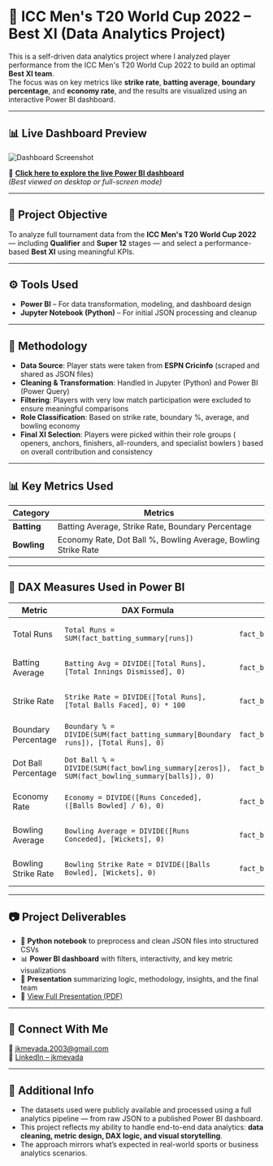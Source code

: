 # 🏏 ICC Men's T20 World Cup 2022 – Best XI (Data Analytics Project)

This is a self-driven data analytics project where I analyzed player performance from the ICC Men's T20 World Cup 2022 to build an optimal **Best XI team**.  
The focus was on key metrics like **strike rate**, **batting average**, **boundary percentage**, and **economy rate**, and the results are visualized using an interactive Power BI dashboard.

---

## 📊 Live Dashboard Preview

![Dashboard Screenshot](images/t20_dashboard_preview.png)

🔗 **[Click here to explore the live Power BI dashboard](https://app.powerbi.com/view?r=eyJrIjoiOGFkMDU1MTgtNjg0Zi00MjU3LTkyYWEtMzU3ZDE2Mjc2NzQ3IiwidCI6IjVhMGZhNzk3LTgzNjgtNDY5Ni05MTBjLWZjODdhYzQ2NjlmZiJ9&pageName=ReportSection3a8cb23b814911c94608)**  
*(Best viewed on desktop or full-screen mode)*

---

## 📌 Project Objective

To analyze full tournament data from the **ICC Men's T20 World Cup 2022** — including **Qualifier** and **Super 12** stages — and select a performance-based **Best XI** using meaningful KPIs.

---

## ⚙️ Tools Used

- **Power BI** – For data transformation, modeling, and dashboard design  
- **Jupyter Notebook (Python)** – For initial JSON processing and cleanup  
---

## 🧠 Methodology

- **Data Source**: Player stats were taken from **ESPN Cricinfo** (scraped and shared as JSON files)
- **Cleaning & Transformation**: Handled in Jupyter (Python) and Power BI (Power Query)
- **Filtering**: Players with very low match participation were excluded to ensure meaningful comparisons
- **Role Classification**: Based on strike rate, boundary %, average, and bowling economy
- **Final XI Selection**: Players were picked within their role groups ( openers, anchors, finishers, all-rounders, and specialist bowlers ) based on overall contribution and consistency

---

## 📊 Key Metrics Used

| Category | Metrics |
|----------|---------|
| **Batting** | Batting Average, Strike Rate, Boundary Percentage |
| **Bowling** | Economy Rate, Dot Ball %, Bowling Average, Bowling Strike Rate |

---

## 📐 DAX Measures Used in Power BI

| **Metric**            | **DAX Formula**                                                                                  | **Table**               | **Purpose**                                        |
|----------------------|--------------------------------------------------------------------------------------------------|-------------------------|----------------------------------------------------|
| Total Runs            | `Total Runs = SUM(fact_batting_summary[runs])`                                                  | `fact_batting_summary`  | Total number of runs scored                        |
| Batting Average       | `Batting Avg = DIVIDE([Total Runs], [Total Innings Dismissed], 0)`                              | `fact_batting_summary`  | Measures batting consistency                       |
| Strike Rate           | `Strike Rate = DIVIDE([Total Runs], [Total Balls Faced], 0) * 100`                              | `fact_batting_summary`  | Measures scoring speed                             |
| Boundary Percentage   | `Boundary % = DIVIDE(SUM(fact_batting_summary[Boundary runs]), [Total Runs], 0)`                | `fact_batting_summary`  | Indicates aggressive intent                        |
| Dot Ball Percentage   | `Dot Ball % = DIVIDE(SUM(fact_bowling_summary[zeros]), SUM(fact_bowling_summary[balls]), 0)`    | `fact_bowling_summary`  | Measures bowling pressure                          |
| Economy Rate          | `Economy = DIVIDE([Runs Conceded], ([Balls Bowled] / 6), 0)`                                    | `fact_bowling_summary`  | Runs conceded per over                             |
| Bowling Average       | `Bowling Average = DIVIDE([Runs Conceded], [Wickets], 0)`                                       | `fact_bowling_summary`  | Runs conceded per wicket                           |
| Bowling Strike Rate   | `Bowling Strike Rate = DIVIDE([Balls Bowled], [Wickets], 0)`                                    | `fact_bowling_summary`  | Balls taken to get a wicket                        |

---
## 📷 Project Deliverables

- 📓 **Python notebook** to preprocess and clean JSON files into structured CSVs  
- 📊 **Power BI dashboard** with filters, interactivity, and key metric visualizations  
- 🎯 **Presentation** summarizing logic, methodology, insights, and the final team  
- 📄 [View Full Presentation (PDF)](documents/WC_T20_2022_Best_11-Presentation.pdf)


---

## 🔗 Connect With Me

📧 jkmevada.2003@gmail.com  
🔗 [LinkedIn – jkmevada](https://linkedin.com/in/jkmevada)

---

## 🧾 Additional Info

- The datasets used were publicly available and processed using a full analytics pipeline — from raw JSON to a published Power BI dashboard.
- This project reflects my ability to handle end-to-end data analytics: **data cleaning, metric design, DAX logic, and visual storytelling**.
- The approach mirrors what’s expected in real-world sports or business analytics scenarios.
